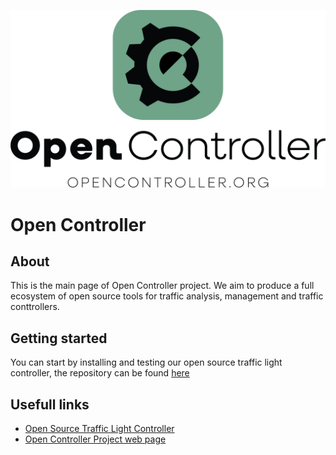 ![Open Controller logo](https://github.com/Open-TLC/.github/blob/main/OC_official_logo_green.png)
# Open Controller

## About

This is the main page of Open Controller project. We aim to produce a full ecosystem of open source tools for traffic analysis, management and traffic conttrollers.

## Getting started

You can start by installing and testing our open source traffic light controller, the repository can be found [here](https://github.com/Open-TLC/open_controller)

## Usefull links

- [Open Source Traffic Light Controller](https://github.com/Open-TLC/open_controller)
- [Open Controller Project web page](https://www.opencontroller.org)
